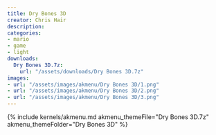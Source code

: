 ```yaml
---
title: Dry Bones 3D
creator: Chris Hair
description: 
categories:
- mario
- game
- light
downloads:
  Dry Bones 3D.7z:
    url: "/assets/downloads/Dry Bones 3D.7z"
images:
- url: "/assets/images/akmenu/Dry Bones 3D/1.png"
- url: "/assets/images/akmenu/Dry Bones 3D/2.png"
- url: "/assets/images/akmenu/Dry Bones 3D/3.png"
---
```


{% include kernels/akmenu.md akmenu_themeFile="Dry Bones 3D.7z" akmenu_themeFolder="Dry Bones 3D" %}
